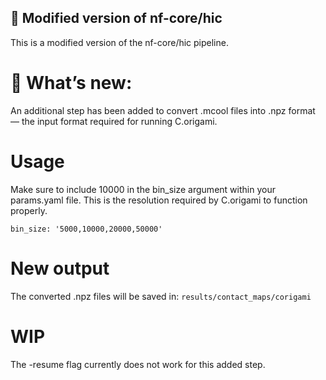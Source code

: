 ## 🚧 Modified version of nf-core/hic

This is a modified version of the nf-core/hic pipeline.

# 🔧 What’s new:
An additional step has been added to convert .mcool files into .npz format — the input format required for running C.origami.

# Usage
Make sure to include 10000 in the bin_size argument within your params.yaml file.
This is the resolution required by C.origami to function properly.

```bin_size: '5000,10000,20000,50000'```

# New output
The converted .npz files will be saved in: ```results/contact_maps/corigami```

# WIP 
The -resume flag currently does not work for this added step.